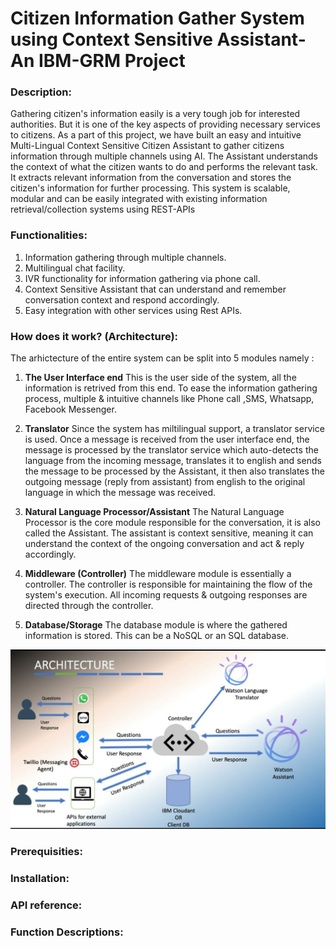 # Citizen Information Gather System using Context Sensitive Assistant- An IBM-GRM Project

### Description:
Gathering citizen's information easily is a very tough job for interested authorities. But it is one of the key aspects of providing necessary services to citizens. As a part of this project, we have built an easy and intuitive Multi-Lingual Context Sensitive Citizen Assistant to gather citizens information through multiple channels using AI.
The Assistant understands the context of what the citizen wants to do and performs the relevant task. It extracts relevant information from the conversation and stores the citizen's information for further processing. This system is scalable, modular and can be easily integrated with existing information retrieval/collection systems using REST-APIs

### Functionalities:
1. Information gathering through multiple channels.
2. Multilingual chat facility.
3. IVR functionality for information gathering via phone call.
4. Context Sensitive Assistant that can understand and remember conversation context and respond accordingly.
5. Easy integration with other services using Rest APIs.

### How does it work? (Architecture):
The arhictecture of the entire system can be split into 5 modules namely : 
1) **The User Interface end**
This is the user side of the system, all the information is retrived from this end. To ease the information gathering process, multiple & intuitive channels like Phone call ,SMS, Whatsapp, Facebook Messenger.

2) **Translator**
Since the system has miltilingual support, a translator service is used. Once a message is received from the user interface end, the message is processed by the translator service which auto-detects the language from the incoming message, translates it to english and sends the message to be processed by the Assistant, it then also translates the outgoing message (reply from assistant) from english to the original language in which the message was received.

3) **Natural Language Processor/Assistant**
The Natural Language Processor is the core module responsible for the conversation, it is also called the Assistant. The assistant is context sensitive, meaning it can understand the context of the ongoing conversation and act & reply accordingly.

4) **Middleware (Controller)**
The middleware module is essentially a controller. The controller is responsible for maintaining the flow of the system's execution. All incoming requests & outgoing responses are directed through the controller.

5) **Database/Storage**
The database module is where the gathered information is stored. This can be a NoSQL or an SQL database.

![alt text](architecture.jpeg)

### Prerequisities:

### Installation:

### API reference:

### Function Descriptions:



